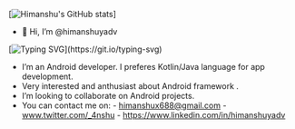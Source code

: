 [![ Himanshu's GitHub stats](https://github-readme-stats.vercel.app/api?username=himanshuyadv&show_icons=true&theme=onedark&hide=prs)]

- 👋 Hi, I’m @himanshuyadv

[![Typing SVG](https://readme-typing-svg.demolab.com/?lines=Hope+you+are+doing+Great;Feel+free+to+connect!)](https://git.io/typing-svg)
- I’m an Android developer. I preferes Kotlin/Java language for app development.
- Very interested and anthusiast about Android framework .
- I’m looking to collaborate on Android projects.
- You can contact me on:
      - himanshux688@gmail.com
      - www.twitter.com/_4nshu
      - https://www.linkedin.com/in/himanshuyadv

